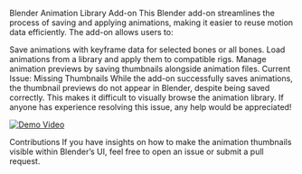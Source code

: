 Blender Animation Library Add-on
This Blender add-on streamlines the process of saving and applying animations, making it easier to reuse motion data efficiently. The add-on allows users to:

Save animations with keyframe data for selected bones or all bones.
Load animations from a library and apply them to compatible rigs.
Manage animation previews by saving thumbnails alongside animation files.
Current Issue: Missing Thumbnails
While the add-on successfully saves animations, the thumbnail previews do not appear in Blender, despite being saved correctly. This makes it difficult to visually browse the animation library. If anyone has experience resolving this issue, any help would be appreciated!

[![Demo Video](![image](https://github.com/user-attachments/assets/72dd3702-0d44-48d5-a101-bbff676e006a)
)](https://github.com/user-attachments/assets/60991e94-785f-483d-8ccb-b10344dee34d)

Contributions
If you have insights on how to make the animation thumbnails visible within Blender’s UI, feel free to open an issue or submit a pull request.
